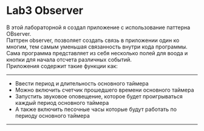 # Lab3 Observer
В этой лабораторной я создал приложение с использование паттерна OBserver.<br>
Паттрен observer, позволяет создать связь в приложении один ко многим, тем самым уменьшая связанность внутри кода программы. <br>
Сама программа представляет из себя несколько полей для воода и кнопки для начала отсчета различных событий.<br>
Приложения содержит такие функции как:<br>
___
- Ввести период и длительность основного таймера
- Можно включить счетчик прошедшего времени основного таймера
- Запустить звуковое оповещение, которое будет проигрываться каждый период основного таймера
- А также включить песочные часы которые будут работать по периоду основного таймера <br>
___



